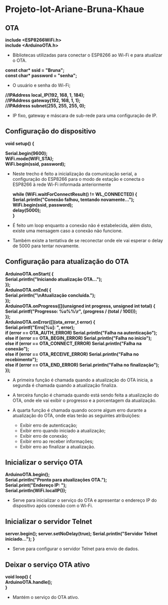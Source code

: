# Projeto-Iot-Ariane-Bruna-Khaue

## OTA
 
__include <ESP8266WiFi.h>__  
__include <ArduinoOTA.h>__  
* Bibliotecas utilizadas para conectar o ESP8266 ao Wi-Fi e para atualizar o OTA.

__const char* ssid = "Bruna";  
const char* password = "senha";__  
* O usuário e senha do Wi-Fi;

__//IPAddress local_IP(192, 168, 1, 184);   
//IPAddress gateway(192, 168, 1, 1);  
//IPAddress subnet(255, 255, 255, 0);__  
* IP fixo, gateway e máscara de sub-rede para uma configuração de IP.

## Configuração do dispositivo
__void setup() {__  
  
  __Serial.begin(9600);  
  WiFi.mode(WIFI_STA);  
  WiFi.begin(ssid, password);__  

* Neste trecho é feito a inicialização da comunicação serial, a configuração do ESP8266 para o modo de estação e conecta o ESP8266 à rede Wi-Fi informada anteriormente
  
  __while (WiFi.waitForConnectResult() != WL_CONNECTED) {  
    Serial.println("Conexão falhou, tentando novamente...");  
    WiFi.begin(ssid, password);  
    delay(5000);   
  }__  
* É feito um loop enquanto a conexão não é estabelecida, além disto, existe uma mensagem caso a conexão não funcione. 
* Também existe a tentativa de se reconectar onde ele vai esperar o delay de 5000 para tentar novamente.

## Configuração para atualização do OTA
  __ArduinoOTA.onStart([]() {  
    Serial.println("Iniciando atualização OTA...");  
  });  
  ArduinoOTA.onEnd([]() {  
    Serial.println("\nAtualização concluída.");  
  });  
  ArduinoOTA.onProgress([](unsigned int progress, unsigned int total) {
    Serial.printf("Progresso: %u%%\r", (progress / (total / 100)));  
  });  
  ArduinoOTA.onError([](ota_error_t error) {  
    Serial.printf("Erro[%u]: ", error);  
    if (error == OTA_AUTH_ERROR) Serial.println("Falha na autenticação");  
    else if (error == OTA_BEGIN_ERROR) Serial.println("Falha no início");  
    else if (error == OTA_CONNECT_ERROR) Serial.println("Falha na conexão");  
    else if (error == OTA_RECEIVE_ERROR) Serial.println("Falha no recebimento");  
    else if (error == OTA_END_ERROR) Serial.println("Falha no finalização");  
  });__  

  * A primeira função é chamada quando a atualização do OTA inicia, a segunda é chamada quando a atualização finaliza.

  * A terceira função é chamada quando está sendo feita a atualização do OTA, onde ele vai exibir o progresso e a porcentagem da atualização.

  * A quarta função é chamada quando ocorre algum erro durante a atualização do OTA, onde elas terão as seguintes atribuições:
    - Exibir erro de autenticação;
    - Exibir erro quando iniciado a atualização;
    - Exibir erro de conexão;
    - Exibir erro ao receber informações;
    - Exibir erro ao finalizar a atualização.

## Inicializar o serviço OTA
__ArduinoOTA.begin();  
  Serial.println("Pronto para atualizações OTA.");  
  Serial.print("Endereço IP: ");  
  Serial.println(WiFi.localIP());__  

* Serve para inicializar o serviço do OTA e apresentar o endereço IP do dispositivo após conexão com o Wi-Fi.

## Inicializar o servidor Telnet
__server.begin();
  server.setNoDelay(true);
  Serial.println("Servidor Telnet iniciado...");
}__

* Serve para configurar o servidor Telnet para envio de dados.

## Deixar o serviço OTA ativo
__void loop() {  
  ArduinoOTA.handle();  
}__  

* Mantém o serviço do OTA ativo.